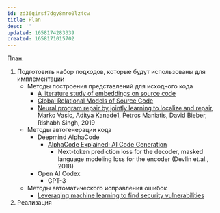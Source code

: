 ```yaml
---
id: zd36qirsf7dgy8mro0lz4cw
title: Plan
desc: ''
updated: 1658174283339
created: 1658171015702
---
```


План:
1. Подготовить набор подходов, которые будут использованы для имплементации
    - Методы построения представлений для исходного кода
        - [A literature study of embeddings on source code](https://arxiv.org/pdf/1904.03061.pdf)
        - [Global Relational Models of Source Code](https://openreview.net/pdf?id=B1lnbRNtwr)
        - [Neural program repair by jointly learning to localize and repair](https://arxiv.org/pdf/1904.01720.pdf), Marko Vasic, Aditya Kanade1, Petros Maniatis, David Bieber, Rishabh Singh, 2019
    - Методы автогенерации кода
        - Deepmind AlphaCode
            - [AlphaCode Explained: AI Code Generation](https://youtu.be/t3Yh56efKGI)
                - Next-token prediction loss for the decoder, masked language modeling loss for the encoder (Devlin et.al., 2018)
        - Open AI Codex
            - GPT-3
    - Методы автоматического исправления ошибок
        - [Leveraging machine learning to find security vulnerabilities](https://github.blog/2022-02-17-leveraging-machine-learning-find-security-vulnerabilities/)
2. Реализация
